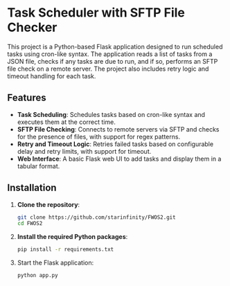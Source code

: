 # Task Scheduler with SFTP File Checker

This project is a Python-based Flask application designed to run scheduled tasks using cron-like syntax. The application reads a list of tasks from a JSON file, checks if any tasks are due to run, and if so, performs an SFTP file check on a remote server. The project also includes retry logic and timeout handling for each task.

## Features

- **Task Scheduling**: Schedules tasks based on cron-like syntax and executes them at the correct time.
- **SFTP File Checking**: Connects to remote servers via SFTP and checks for the presence of files, with support for regex patterns.
- **Retry and Timeout Logic**: Retries failed tasks based on configurable delay and retry limits, with support for timeout.
- **Web Interface**: A basic Flask web UI to add tasks and display them in a tabular format.

## Installation

1. **Clone the repository**:

   ```bash
   git clone https://github.com/starinfinity/FWOS2.git
   cd FWOS2
   ```
2. **Install the required Python packages**:
   ```bash
   pip install -r requirements.txt
   ```
3. Start the Flask application:
   ```bash
   python app.py
   ```
